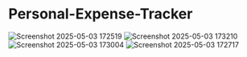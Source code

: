 # Personal-Expense-Tracker
![Screenshot 2025-05-03 172519](https://github.com/user-attachments/assets/60b5e1cc-65cc-43aa-bd3e-49f78d48bc99)
![Screenshot 2025-05-03 173210](https://github.com/user-attachments/assets/00615ab6-31d1-452d-8211-da65dcbec9c5)
![Screenshot 2025-05-03 173004](https://github.com/user-attachments/assets/dd48b27a-0e1b-4c38-978a-d4fe11b31308)
![Screenshot 2025-05-03 172717](https://github.com/user-attachments/assets/36cd13bf-2aaa-487b-9de7-1de916efa6f2)
